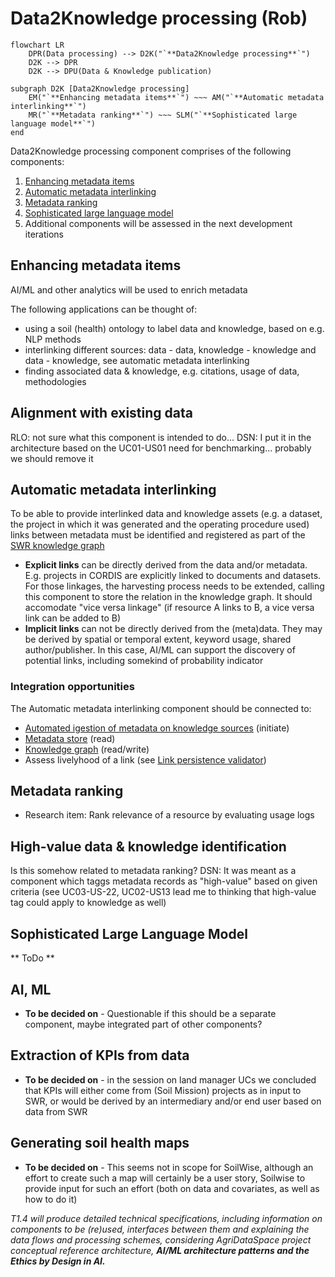 # Data2Knowledge processing (Rob)

<!-- - understands what is in any soil repository & how to use it
- gives output to interlinker
- AI used for labelling information, interlinking metadata (linked with the box below),
documents
- analysis of CORDIS (what to link)
- connections with: catalogue (for looking up things), client / presentation (for
enduser interaction), APIs (for machine & developer interaction), schemes &
structures
- technologies used: GloSIS?
- responsible person: Rob Lokers
- participating: Luís de Sousa, Anna Fensel, We Transform, Nick Berkvens, Giovanni
L'Abate
-->

``` mermaid
flowchart LR
    DPR(Data processing) --> D2K("`**Data2Knowledge processing**`")
    D2K --> DPR
    D2K --> DPU(Data & Knowledge publication)

subgraph D2K [Data2Knowledge processing]
    EM("`**Enhancing metadata items**`") ~~~ AM("`**Automatic metadata interlinking**`")
    MR("`**Metadata ranking**`") ~~~ SLM("`**Sophisticated large language model**`")
end
```

Data2Knowledge processing component comprises of the following components:

1. [Enhancing metadata items](#enhancing-metadata-items)
2. [Automatic metadata interlinking](#automatic-metadata-interlinking)
3. [Metadata ranking](#metadata-ranking)
4. [Sophisticated large language model](#sophisticated-large-language-model)
5. Additional components will be assessed in the next development iterations

## Enhancing metadata items

AI/ML and other analytics will be used to enrich metadata

The following applications can be thought of:

- using a soil (health) ontology to label data and knowledge, based on e.g. NLP methods
- interlinking different sources: data - data, knowledge - knowledge and data - knowledge, see automatic metadata interlinking
- finding associated data & knowledge, e.g. citations, usage of data, methodologies

## Alignment with existing data

RLO: not sure what this component is intended to do...
DSN: I put it in the architecture based on the UC01-US01 need for benchmarking... probably we should remove it

## Automatic metadata interlinking

To be able to provide interlinked data and knowledge assets (e.g. a dataset, the project in which it was generated and the operating procedure used) links between metadata must be identified and registered as part of the [SWR knowledge graph](publication.md#knowledge-graph)

- **Explicit links** can be directly derived from the data and/or metadata. E.g. projects in CORDIS are explicitly linked to documents and datasets. 
For those linkages, the harvesting process needs to be extended, calling this component to store the relation in the knowledge graph. It should accomodate "vice versa linkage" (if resource A links to B, a vice versa link can be added to B)
- **Implicit links** can not be directly derived from the (meta)data. They may be derived by spatial or temporal extent, keyword usage, shared author/publisher. In this case, AI/ML can support the discovery of potential links, including somekind of probability indicator

### Integration opportunities

The Automatic metadata interlinking component should be connected to:

- [Automated igestion of metadata on knowledge sources](ingestion.md#automated-ingestion-of-metadata-on-knowledge-sources) (initiate)
- [Metadata store](storage.md#metadata) (read)
- [Knowledge graph](publication.md#knowledge-graph) (read/write)
- Assess livelyhood of a link (see [Link persistence validator](./data_processing.md#link-persistence-validator))

## Metadata ranking

- Research item: Rank relevance of a resource by evaluating usage logs

## High-value data & knowledge identification

Is this somehow related to metadata ranking?
DSN: It was meant as a component which taggs metadata records as "high-value" based on given criteria (see UC03-US-22, UC02-US13 lead me to thinking that high-value tag could apply to knowledge as well)


## Sophisticated Large Language Model

** ToDo **
<!-- 
This model will be trained on the knowledge graph. It aims to provide an easy to use and personified interaction mechanism with the knowledge harnessed at the SWR. It is the main comp supporting the Chatbot component of the user interface.
-->

## AI, ML

- **To be decided on** - Questionable if this should be a separate component, maybe integrated part of other components?

## Extraction of KPIs from data

- **To be decided on** - in the session on land manager UCs we concluded that KPIs will either come from (Soil Mission) projects as in input to SWR, or would be derived by an intermediary and/or end user based on data from SWR

## Generating soil health maps

- **To be decided on** - This seems not in scope for SoilWise, although an effort to create such a map will certainly be a user story, Soilwise to provide input for such an effort (both on data and covariates, as well as how to do it)

<!--
Remaining notes:
- Identify project scope of a resource from CORDIS
- Identify type of a remote resources, if linked from a metadata (download, api, record, document)
-->

_T1.4 will produce detailed technical specifications, including information on components to be (re)used, interfaces between them and explaining the data flows and processing schemes, considering AgriDataSpace project conceptual reference architecture, **AI/ML architecture patterns and the Ethics by Design in AI.**_

